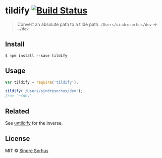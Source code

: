 # tildify [![Build Status](https://travis-ci.org/sindresorhus/tildify.svg?branch=master)](https://travis-ci.org/sindresorhus/tildify)

> Convert an absolute path to a tilde path: `/Users/sindresorhus/dev` => `~/dev`

## Install

```
$ npm install --save tildify
```

## Usage

```js
var tildify = require('tildify');

tildify('/Users/sindresorhus/dev');
//=> '~/dev'
```

## Related

See [untildify](https://github.com/sindresorhus/untildify) for the inverse.

## License

MIT © [Sindre Sorhus](http://sindresorhus.com)